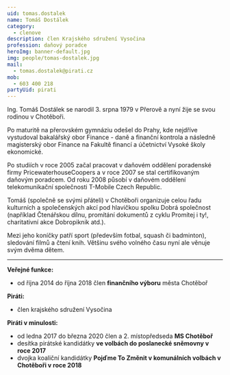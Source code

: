 ```yaml
---
uid: tomas.dostalek
name: Tomáš Dostálek
category:
  - clenove
description: člen Krajského sdružení Vysočina
profession: daňový poradce
heroImg: banner-default.jpg
img: people/tomas-dostalek.jpg
mail:
  - tomas.dostalek@pirati.cz
mob:
  - 603 400 218
partyUid: pirati
---
```


Ing. Tomáš Dostálek se narodil 3. srpna 1979 v Přerově a nyní žije se svou rodinou v Chotěboři.

Po maturitě na přerovském gymnáziu odešel do Prahy, kde nejdříve vystudoval bakalářský obor Finance - daně a finanční kontrola a následně magisterský obor Finance na Fakultě financí a účetnictví Vysoké školy ekonomické.

Po studiích v roce 2005 začal pracovat v daňovém oddělení poradenské firmy PricewaterhouseCoopers a v roce 2007 se stal certifikovaným daňovým poradcem. Od roku 2008 působí v daňovém oddělení telekomunikační společnosti T-Mobile Czech Republic.

Tomáš (společně se svými přáteli) v Chotěboři organizuje celou řadu kulturních a společenských akcí pod hlavičkou spolku Dobrá společnost (například Čtenářskou dílnu, promítání dokumentů z cyklu Promítej i ty!, charitativní akce Dobropiknik atd.).

Mezi jeho koníčky patří sport (především fotbal, squash či badminton), sledování filmů a čtení knih. Většinu svého volného času nyní ale věnuje svým dvěma dětem.

---
**Veřejné funkce:**
* od října 2014 do října 2018 člen **finančního výboru** města Chotěboř

**Piráti:**
* člen krajského sdružení Vysočina

**Piráti v minulosti:**
* od ledna 2017 do března 2020 člen a 2. místopředseda **MS Chotěboř**
*	desítka pirátské kandidátky **ve volbách do poslanecké sněmovny v roce 2017**
*	dvojka koaliční kandidátky **Pojďme To Změnit v komunálních volbách v Chotěboři v roce 2018**
